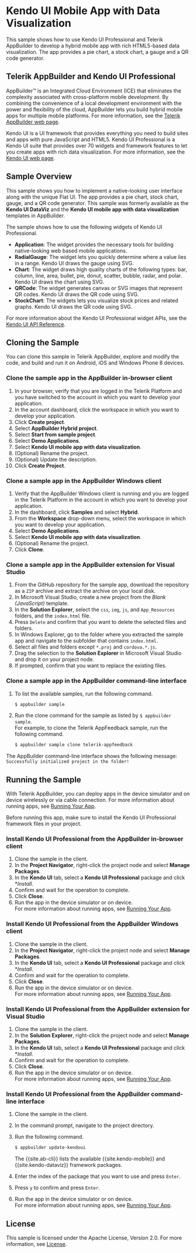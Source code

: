 Kendo UI Mobile App with Data Visualization
===========================================

This sample shows how to use Kendo UI Professional and Telerik AppBuilder to develop a hybrid mobile app with rich HTML5-based data visualization. The app provides a pie chart, a stock chart, a gauge and a QR code generator.

## Telerik AppBuilder and Kendo UI Professional

AppBuilder™ is an Integrated Cloud Environment (ICE) that eliminates the complexity associated with cross-platform mobile development. By combining the convenience of a local development environment with the power and flexibility of the cloud, AppBuilder lets you build hybrid mobile apps for multiple mobile platforms. For more information, see the [Telerik AppBuilder web page].

Kendo UI is a UI framework that provides everything you need to build sites and apps with pure JavaScript and HTML5. Kendo UI Professional is a Kendo UI suite that provides over 70 widgets and framework features to let you create apps with rich data visualization. For more information, see the [Kendo UI web page].

## Sample Overview

This sample shows you how to implement a native-looking user interface along with the unique Flat UI. The app provides a pie chart, stock chart, gauge, and a QR code generator. This sample was formerly available as the **Kendo UI DataViz** and the **Kendo UI mobile app with data visualization** templates in AppBuilder.

The sample shows how to use the following widgets of Kendo UI Professional.

* **Application**: The widget provides the necessary tools for building native-looking web based mobile applications.
* **RadialGauge**: The widget lets you quickly determine where a value lies in a range. Kendo UI draws the gauge using SVG.
* **Chart**: The widget draws high quality charts of the following types: bar, column, line, area, bullet, pie, donut, scatter, bubble, radar, and polar. Kendo UI draws the chart using SVG.
* **QRCode**: The widget generates canvas or SVG images that represent QR codes. Kendo UI draws the QR code using SVG.
* **StockChart**: The widgets lets you visualize stock prices and related graphs. Kendo UI draws the QR code using SVG.

For more information about the Kendo UI Professional widget APIs, see the [Kendo UI API Reference]. 

## Cloning the Sample

You can clone this sample in Telerik AppBuilder, explore and modify the code, and build and run it on Android, iOS and Windows Phone 8 devices.

### Clone the sample app in the AppBuilder in-browser client

1. In your browser, verify that you are logged in the Telerik Platform and you have switched to the account in which you want to develop your application.
1. In the account dashboard, click the workspace in which you want to develop your application.
1. Click **Create project**.
1. Select **AppBuilder Hybrid project**.
1. Select **Start from sample project**.
1. Select **Demo Applications**.
1. Select **Kendo UI mobile app with data visualization**.
1. (Optional) Rename the project.
1. (Optional) Update the description.
1. Click **Create Project**.

### Clone a sample app in the AppBuilder Windows client

1. Verify that the AppBuilder Windows client is running and you are logged in the Telerik Platform in the account in which you want to develop your application.
1. In the dashboard, click **Samples** and select **Hybrid**.
1. From the **Workspace** drop-down menu, select the workspace in which you want to develop your application.
1. Select **Demo Applications**.
1. Select **Kendo UI mobile app with data visualization**.
1. (Optional) Rename the project.
1. Click **Clone**.

### Clone a sample app in the AppBuilder extension for Visual Studio

1. From the GitHub repository for the sample app, download the repository as a `ZIP` archive and extract the archive on your local disk.
1. In Microsoft Visual Studio, create a new project from the *Blank (JavaScript)* template.
1. In the **Solution Explorer**, select the `css`, `img`, `js`, and `App_Resources` folders, and the `index.html` file.
1. Press `Delete` and confirm that you want to delete the selected files and folders.
1. In Windows Explorer, go to the folder where you extracted the sample app and navigate to the subfolder that contains `index.html`.
1. Select all files and folders except `*.proj` and `cordova.*.js`.
1. Drag the selection to the **Solution Explorer** in Microsoft Visual Studio and drop it on your project node.
1. If prompted, confirm that you want to replace the existing files.

### Clone a sample app in the AppBuilder command-line interface

1. To list the available samples, run the following command.

	```bash
	$ appbuilder sample
	```
1. Run the clone command for the sample as listed by `$ appbuilder sample`.<br/>For example, to clone the Telerik AppFeedback sample, run the following command.
	
	```bash
	$ appbuilder sample clone telerik-appfeedback
	```

The AppBuilder command-line interface shows the following message: `Successfully initialized project in the folder!`

## Running the Sample

With Telerik AppBuilder, you can deploy apps in the device simulator and on device wirelessly or via cable connection. For more information about running apps, see [Running Your App].

Before running this app, make sure to install the Kendo UI Professional framework files in your project.

### Install Kendo UI Professional from the AppBuilder in-browser client

1. Clone the sample in the client.
1. In the **Project Navigator**, right-click the project node and select **Manage Packages**.
1. In the **Kendo UI** tab, select a **Kendo UI Professional** package and click **Install*.
1. Confirm and wait for the operation to complete.
1. Click **Close**.
1. Run the app in the device simulator or on device.<br/>For more information about running apps, see [Running Your App].

### Install Kendo UI Professional from the AppBuilder Windows client

1. Clone the sample in the client.
1. In the **Project Navigator**, right-click the project node and select **Manage Packages**.
1. In the **Kendo UI** tab, select a **Kendo UI Professional** package and click **Install*.
1. Confirm and wait for the operation to complete.
1. Click **Close**.
1. Run the app in the device simulator or on device.<br/>For more information about running apps, see [Running Your App].

### Install Kendo UI Professional from the AppBuilder extension for Visual Studio

1. Clone the sample in the client.
1. In the **Solution Explorer**, right-click the project node and select **Manage Packages**.
1. In the **Kendo UI** tab, select a **Kendo UI Professional** package and click **Install*.
1. Confirm and wait for the operation to complete.
1. Click **Close**.
1. Run the app in the device simulator or on device.<br/>For more information about running apps, see [Running Your App].

### Install Kendo UI Professional from the AppBuilder command-line interface

1. Clone the sample in the client.
1. In the command prompt, navigate to the project directory.
1. Run the following command.

	```bash
	$ appbuilder update-kendoui
	```

	The {{site.ab-cli}} lists the available {{site.kendo-mobile}} and {{site.kendo-dataviz}} framework packages.
1. Enter the index of the package that you want to use and press `Enter`.
1. Press `y` to confirm and press `Enter`.
1. Run the app in the device simulator or on device.<br/>For more information about running apps, see [Running Your App].

## License

This sample is licensed under the Apache License, Version 2.0. For more information, see [License].

[Telerik AppBuilder web page]: http://www.telerik.com/appbuilder
[License]: License.md
[Kendo UI web page]: http://www.telerik.com/kendo-ui
[Kendo UI API Reference]: http://docs.telerik.com/kendo-ui/api/introduction
[Running Your App]: http://docs.telerik.com/platform/appbuilder/testing-your-app/run-your-app
